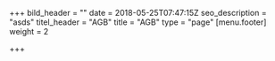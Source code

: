 +++
bild_header = ""
date = 2018-05-25T07:47:15Z
seo_description = "asds"
titel_header = "AGB"
title = "AGB"
type = "page"
[menu.footer]
weight = 2

+++

